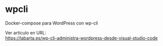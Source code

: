 # wpcli
Docker-compose para WordPress con wp-cli

Ver artículo en URL:  
https://labarta.es/wp-cli-administra-wordpress-desde-visual-studio-code
